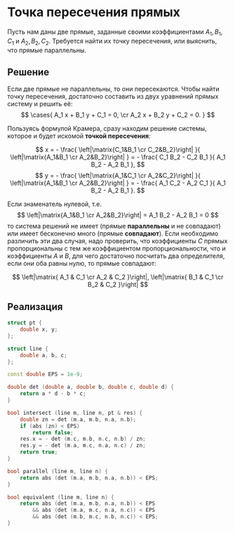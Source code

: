 # Точка пересечения прямых

Пусть нам даны две прямые, заданные своими коэффициентами $A_1, B_1, C_1$ и $A_2, B_2, C_2$. Требуется найти их точку пересечения, или выяснить, что прямые параллельны.

## Решение

Если две прямые не параллельны, то они пересекаются. Чтобы найти точку пересечения, достаточно составить из двух уравнений прямых систему и решить её:
$$ \cases{ A_1 x + B_1 y + C_1 = 0, \cr
A_2 x + B_2 y + C_2 = 0. } $$

Пользуясь формулой Крамера, сразу находим решение системы, которое и будет искомой **точкой пересечения**:

$$ x = - \frac{ \left|\matrix{C_1&B_1 \cr C_2&B_2}\right| }{ \left|\matrix{A_1&B_1 \cr A_2&B_2}\right| } = - \frac{ C_1 B_2 - C_2 B_1 }{ A_1 B_2 - A_2 B_1 }, $$
$$ y = - \frac{ \left|\matrix{A_1&C_1 \cr A_2&C_2}\right| }{ \left|\matrix{A_1&B_1 \cr A_2&B_2}\right| } = - \frac{ A_1 C_2 - A_2 C_1 }{ A_1 B_2 - A_2 B_1 }. $$

Если знаменатель нулевой, т.е.
$$ \left|\matrix{A_1&B_1 \cr A_2&B_2}\right| = A_1 B_2 - A_2 B_1 = 0 $$
то система решений не имеет (прямые **параллельны** и не совпадают) или имеет бесконечно много (прямые **совпадают**). Если необходимо различить эти два случая, надо проверить, что коэффициенты $C$ прямых пропорциональны с тем же коэффициентом пропорциональности, что и коэффициенты $A$ и $B$, для чего достаточно посчитать два определителя, если они оба равны нулю, то прямые совпадают:

$$ \left|\matrix{ A_1 & C_1 \cr A_2 & C_2 }\right|, \left|\matrix{ B_1 & C_1 \cr B_2 & C_2 }\right| $$

## Реализация

<!--- TODO: specify code snippet id -->
``` cpp
struct pt {
    double x, y;
};

struct line {
    double a, b, c;
};

const double EPS = 1e-9;

double det (double a, double b, double c, double d) {
    return a * d - b * c;
}

bool intersect (line m, line n, pt & res) {
    double zn = det (m.a, m.b, n.a, n.b);
    if (abs (zn) < EPS)
        return false;
    res.x = - det (m.c, m.b, n.c, n.b) / zn;
    res.y = - det (m.a, m.c, n.a, n.c) / zn;
    return true;
}

bool parallel (line m, line n) {
    return abs (det (m.a, m.b, n.a, n.b)) < EPS;
}

bool equivalent (line m, line n) {
    return abs (det (m.a, m.b, n.a, n.b)) < EPS
        && abs (det (m.a, m.c, n.a, n.c)) < EPS
        && abs (det (m.b, m.c, n.b, n.c)) < EPS;
}
```
